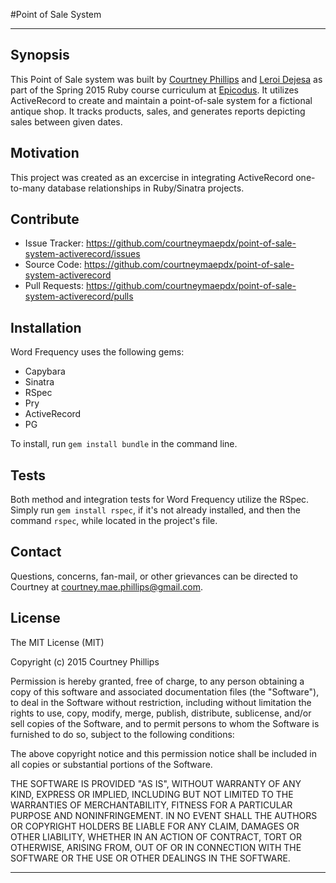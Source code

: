 #Point of Sale System

---

## Synopsis

This Point of Sale system was built by [Courtney Phillips](https://github.com/courtneymaepdx) and [Leroi Dejesa](https://github.com/leroidejesa) as part of the Spring 2015 Ruby course curriculum at [Epicodus](https://www.epicodus.com/). It utilizes ActiveRecord to create and maintain a point-of-sale system for a fictional antique shop. It tracks products, sales, and generates reports depicting sales between given dates.

## Motivation

This project was created as an excercise in integrating ActiveRecord one-to-many database relationships in Ruby/Sinatra projects.

## Contribute

  - Issue Tracker: https://github.com/courtneymaepdx/point-of-sale-system-activerecord/issues
  - Source Code: https://github.com/courtneymaepdx/point-of-sale-system-activerecord
  - Pull Requests: https://github.com/courtneymaepdx/point-of-sale-system-activerecord/pulls

## Installation

Word Frequency uses the following gems:

  - Capybara
  - Sinatra
  - RSpec
  - Pry
  - ActiveRecord
  - PG

To install, run `gem install bundle` in the command line.

## Tests

Both method and integration tests for Word Frequency utilize the RSpec. Simply run `gem install rspec`, if it's not already installed, and then the command `rspec`, while located in the project's file.

## Contact

Questions, concerns, fan-mail, or other grievances can be directed to Courtney at <courtney.mae.phillips@gmail.com>.

## License

The MIT License (MIT)

Copyright (c) 2015 Courtney Phillips

Permission is hereby granted, free of charge, to any person obtaining a copy
of this software and associated documentation files (the "Software"), to deal
in the Software without restriction, including without limitation the rights
to use, copy, modify, merge, publish, distribute, sublicense, and/or sell
copies of the Software, and to permit persons to whom the Software is
furnished to do so, subject to the following conditions:

The above copyright notice and this permission notice shall be included in
all copies or substantial portions of the Software.

THE SOFTWARE IS PROVIDED "AS IS", WITHOUT WARRANTY OF ANY KIND, EXPRESS OR
IMPLIED, INCLUDING BUT NOT LIMITED TO THE WARRANTIES OF MERCHANTABILITY,
FITNESS FOR A PARTICULAR PURPOSE AND NONINFRINGEMENT. IN NO EVENT SHALL THE
AUTHORS OR COPYRIGHT HOLDERS BE LIABLE FOR ANY CLAIM, DAMAGES OR OTHER
LIABILITY, WHETHER IN AN ACTION OF CONTRACT, TORT OR OTHERWISE, ARISING FROM,
OUT OF OR IN CONNECTION WITH THE SOFTWARE OR THE USE OR OTHER DEALINGS IN
THE SOFTWARE.

---
